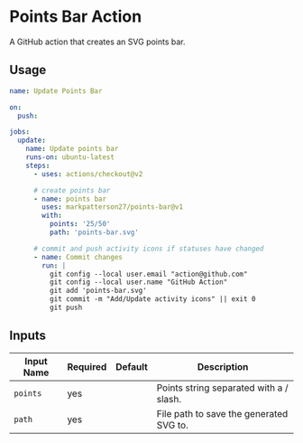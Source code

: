 # Points Bar Action

A GitHub action that creates an SVG points bar.

## Usage

```yaml
name: Update Points Bar

on:
  push:

jobs:
  update:
    name: Update points bar
    runs-on: ubuntu-latest
    steps:
      - uses: actions/checkout@v2

      # create points bar
      - name: points bar
        uses: markpatterson27/points-bar@v1
        with:
          points: '25/50'
          path: 'points-bar.svg'

      # commit and push activity icons if statuses have changed
      - name: Commit changes
        run: |
          git config --local user.email "action@github.com"
          git config --local user.name "GitHub Action"
          git add 'points-bar.svg'
          git commit -m "Add/Update activity icons" || exit 0
          git push

```

## Inputs

| Input Name | Required | Default | Description |
|---|---|---|---|
| `points` | yes |  | Points string separated with a / slash. |
| `path` | yes |  | File path to save the generated SVG to. |
